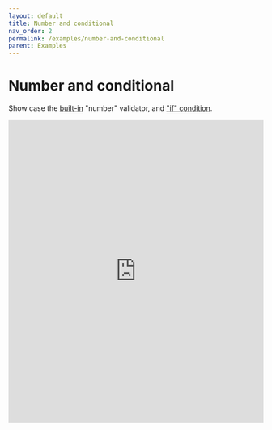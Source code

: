 ```yaml
---
layout: default
title: Number and conditional
nav_order: 2
permalink: /examples/number-and-conditional
parent: Examples
---
```


# Number and conditional

Show case the [built-in](../references/standard-validators) "number" validator, and ["if" condition](../guide/if-transformer).

<iframe style="width: 100%; height: 600px; border: 0;" loading="lazy" src="https://gist.dumber.app/?gist=3bb9a41f8c8c9f33255588ebd47f0b65&open=src%2Fsimple-form.js&open=src%2Fsimple-form.html"></iframe>
